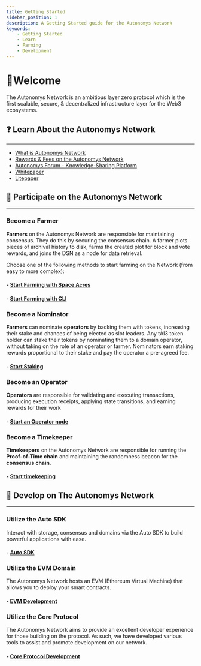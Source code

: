 ```yaml
---
title: Getting Started
sidebar_position: 1
description: A Getting Started guide for the Autonomys Network
keywords:
    - Getting Started
    - Learn
    - Farming
    - Development
---
```


# 👋Welcome
The Autonomys Network is an ambitious layer zero protocol which is the first scalable, secure, & decentralized infrastructure layer for the Web3 ecosystems. 

## ❓ Learn About the Autonomys Network 
---
- [What is Autonomys Network](https://www.autonomys.xyz/project)
- [Rewards & Fees on the Autonomys Network](https://academy.autonomys.xyz/subspace-protocol/rewards-and-fees)
- [Autonomys Forum - Knowledge-Sharing Platform](https://forum.autonomys.xyz)
- [Whitepaper](https://gateway.autonomys.xyz/file/bafkr6ia6q74kzrtdpfl3scb5v5f2vuvsip7ilfo4qkl27ievd7uvnluw2a)
- [Litepaper](https://gateway.autonomys.xyz/file/bafkr6ibiqakm4js5yqifosrm2kdtxkbncbya2z2na2a34gaubwirqxt6bi)

## 🤝 Participate on the Autonomys Network
---
### **Become a Farmer**

**Farmers** on the Autonomys Network are responsible for maintaining consensus. They do this by securing the consensus chain. A farmer plots pieces of archival history to disk, farms the created plot for block and vote rewards, and joins the DSN as a node for data retrieval.

Choose one of the following methods to start farming on the Network (from easy to more complex):

#### - [Start Farming with Space Acres](/farming/space-acres/install)
#### - [Start Farming with CLI](/farming/cli/install)

### **Become a Nominator**

**Farmers** can nominate **operators** by backing them with tokens, increasing their stake and chances of being elected as slot leaders. Any tAI3 token holder can stake their tokens by nominating them to a domain operator, without taking on the role of an operator or farmer. Nominators earn staking rewards proportional to their stake and pay the operator a pre-agreed fee.

#### - [Start Staking](/staking/stake)

### **Become an Operator**

**Operators** are responsible for validating and executing transactions, producing execution receipts, applying state transitions, and earning rewards for their work

#### - [Start an Operator node](/staking/operator/register)

### **Become a Timekeeper**

**Timekeepers** on the Autonomys Network are responsible for running the **Proof-of-Time chain** and maintaining the randomness beacon for the **consensus chain**.

#### - [Start timekeeping](/farming/timekeeper)

## 📖 Develop on The Autonomys Network
---

### Utilize the Auto SDK

Interact with storage, consensus and domains via the Auto SDK to build powerful applications with ease.  

#### - [Auto SDK](https://develop.autonomys.xyz/sdk)


### Utilize the EVM Domain

The Autonomys Network hosts an EVM (Ethereum Virtual Machine) that allows you to deploy your smart contracts. 

#### - [EVM Development](https://develop.autonomys.xyz/evm/introduction)

### Utilize the Core Protocol
The Autonomys Network aims to provide an excellent developer experience for those building on the protocol. As such, we have developed various tools to assist and promote development on our network.

#### - [Core Protocol Development](https://github.com/autonomys/subspace/blob/main/docs/development.md)
